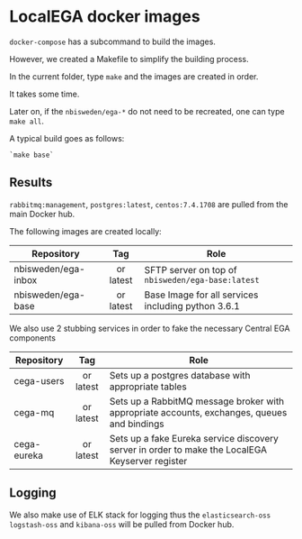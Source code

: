# LocalEGA docker images

`docker-compose` has a subcommand to build the images.

However, we created a Makefile to simplify the building process.

In the current folder, type `make` and the images are created in order.

It takes some time.

Later on, if the `nbisweden/ega-*` do not need to be recreated, one can type `make all`.

A typical build goes as follows:

	`make base`

## Results

`rabbitmq:management`, `postgres:latest`, `centos:7.4.1708` are pulled from the main Docker hub.

The following images are created locally:

| Repository | Tag      | Role |
|------------|:--------:|------|
| nbisweden/ega-inbox  | <HEAD commit> or latest | SFTP server on top of `nbisweden/ega-base:latest` |
| nbisweden/ega-base   | <HEAD commit> or latest | Base Image for all services including python 3.6.1 |


We also use 2 stubbing services in order to fake the necessary Central EGA components

| Repository | Tag      | Role |
|------------|:--------:|------|
| cega-users | <HEAD commit> or latest | Sets up a postgres database with appropriate tables |
| cega-mq | <HEAD commit> or latest | Sets up a RabbitMQ message broker with appropriate accounts, exchanges, queues and bindings |
| cega-eureka | <HEAD commit> or latest | Sets up a fake Eureka service discovery server in order to make the LocalEGA Keyserver register |

## Logging

We also make use of ELK stack for logging thus the `elasticsearch-oss` `logstash-oss` and `kibana-oss` will be pulled from Docker hub.
